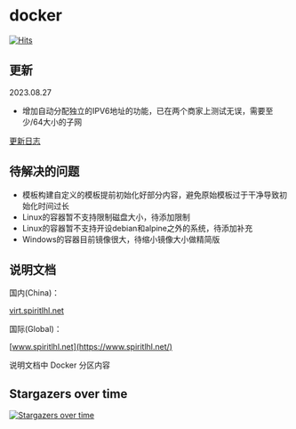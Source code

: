 # docker

[![Hits](https://hits.seeyoufarm.com/api/count/incr/badge.svg?url=https%3A%2F%2Fgithub.com%2FspiritLHLS%2Fdocker&count_bg=%2379C83D&title_bg=%23555555&icon=&icon_color=%23E7E7E7&title=hits&edge_flat=false)](https://hits.seeyoufarm.com)

## 更新

2023.08.27

- 增加自动分配独立的IPV6地址的功能，已在两个商家上测试无误，需要至少/64大小的子网

[更新日志](CHANGELOG.md)

## 待解决的问题

- 模板构建自定义的模板提前初始化好部分内容，避免原始模板过于干净导致初始化时间过长
- Linux的容器暂不支持限制磁盘大小，待添加限制
- Linux的容器暂不支持开设debian和alpine之外的系统，待添加补充
- Windows的容器目前镜像很大，待缩小镜像大小做精简版

## 说明文档

国内(China)：

[virt.spiritlhl.net](https://virt.spiritlhl.net/)

国际(Global)：

[www.spiritlhl.net](https://www.spiritlhl.net/)

说明文档中 Docker 分区内容

## Stargazers over time

[![Stargazers over time](https://starchart.cc/spiritLHLS/docker.svg)](https://starchart.cc/spiritLHLS/docker)

